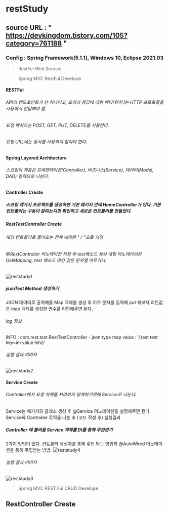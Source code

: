 # restStudy
## source URL : " https://devkingdom.tistory.com/105?category=761188 "
### Config : Spring Framework(5.1.1), Windows 10, Eclipse 2021.03

> RestFul Web Service


> Spring MVC RestFul Develope
#### RESTFul
###### API의 엔드포인트가 단 하나이고, 요청과 응답에 대한 메타데이터는 HTTP 프로토콜을 사용해서 전달해야 함.
###### 요청 메서드는 POST, GET, PUT, DELETE를 사용한다.
###### 요청 URL에는 동사를 사용하지 않아야 한다.


#### Spring Layered Architecture
###### 스프링의 계층은 프레젠테이션(Controller), 비즈니스(Service), 데이터(Model, DAO) 영역으로 나뉜다.


#### Controller Create
##### 스프링 레거시 프로젝트를 생성하면 기본 패키지 안에 HomeController가 있다. 기본 컨트롤러는 구동이 잘되는지만 확인하고 새로운 컨트롤러를 만들었다.

##### RestTestController Create
###### 해당 컨트롤러로 들어오는 전체 매핑은 " / "으로 지정
###### @RestController 어노테이션 지정 후 test메소드 생성 매핑 어노테이션은 GetMapping, test 메소드 리턴 값은 문자열 아무거나.

![reststudy1](https://user-images.githubusercontent.com/67121077/135414269-ba83d1ba-b1c5-44ef-bacd-523309448b95.PNG)


##### jsonTest Method 생성하기 
JSON 데이터로 출력해줄  Map 객체를 생성 후 아무 문자를 입력해 put 해보자
리턴값은 map 객체를 생성한 변수를 리턴해주면 된다. 


###### log 정보
INFO : com.rest.test.RestTestController - json type map value : '{rest test key=im value hihi}'


###### 실행 결과 이미지
![reststudy2](https://user-images.githubusercontent.com/67121077/135415823-46824292-16ad-43a5-97b5-9a8ae203928a.PNG)



#### Service Create
###### Controller에서 요청 자체를 처리하지 않게하기위해 Service로 나눈다.
Service는 패키지와 클래스 생성 후 @Service 어노테이션을 설정해주면 된다. 
Service와 Controller 로직을 나눈 후 (코드 작성 후) 실행결과

##### Controller 에 불러올 Service 객체를 DI를 통해 주입받기
2가지 방법이 있다. 컨트롤러 생성자를 통해 주입 받는 방법과 @AutoWired 어노테이션을 통해 주입받는 방법. 
![reststudy4](https://user-images.githubusercontent.com/67121077/135420337-a3324948-159c-4d56-9252-03bd4e9a8344.PNG)

###### 실행 결과 이미지
![reststudy3](https://user-images.githubusercontent.com/67121077/135419582-594ee4f4-8282-42ce-a651-88d11409f614.PNG)




> Spring MVC REST Ful CRUD Develope
## RestController Creste

